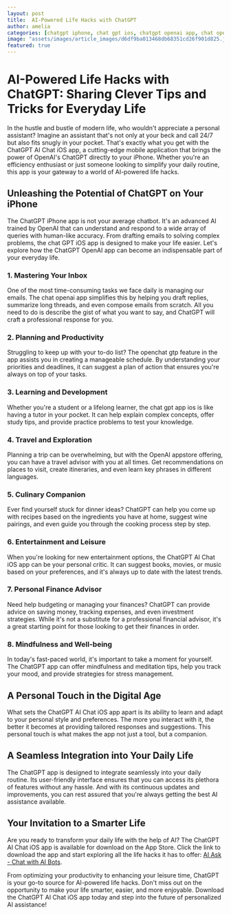 ```yaml
---
layout: post
title:  AI-Powered Life Hacks with ChatGPT
author: amelia
categories: [chatgpt iphone, chat gpt ios, chatgpt openai app, chat openai app, openchat gtp, chat gpt app ios, openai appstore]
image: "assets/images/article_images/d6df9ba013468db68351cd26f901d825.jpg"
featured: true
---
```


# AI-Powered Life Hacks with ChatGPT: Sharing Clever Tips and Tricks for Everyday Life

In the hustle and bustle of modern life, who wouldn't appreciate a personal assistant? Imagine an assistant that's not only at your beck and call 24/7 but also fits snugly in your pocket. That's exactly what you get with the ChatGPT AI Chat iOS app, a cutting-edge mobile application that brings the power of OpenAI's ChatGPT directly to your iPhone. Whether you're an efficiency enthusiast or just someone looking to simplify your daily routine, this app is your gateway to a world of AI-powered life hacks.

## Unleashing the Potential of ChatGPT on Your iPhone

The ChatGPT iPhone app is not your average chatbot. It's an advanced AI trained by OpenAI that can understand and respond to a wide array of queries with human-like accuracy. From drafting emails to solving complex problems, the chat GPT iOS app is designed to make your life easier. Let's explore how the ChatGPT OpenAI app can become an indispensable part of your everyday life.

### 1. Mastering Your Inbox

One of the most time-consuming tasks we face daily is managing our emails. The chat openai app simplifies this by helping you draft replies, summarize long threads, and even compose emails from scratch. All you need to do is describe the gist of what you want to say, and ChatGPT will craft a professional response for you.

### 2. Planning and Productivity

Struggling to keep up with your to-do list? The openchat gtp feature in the app assists you in creating a manageable schedule. By understanding your priorities and deadlines, it can suggest a plan of action that ensures you're always on top of your tasks.

### 3. Learning and Development

Whether you're a student or a lifelong learner, the chat gpt app ios is like having a tutor in your pocket. It can help explain complex concepts, offer study tips, and provide practice problems to test your knowledge.

### 4. Travel and Exploration

Planning a trip can be overwhelming, but with the OpenAI appstore offering, you can have a travel advisor with you at all times. Get recommendations on places to visit, create itineraries, and even learn key phrases in different languages.

### 5. Culinary Companion

Ever find yourself stuck for dinner ideas? ChatGPT can help you come up with recipes based on the ingredients you have at home, suggest wine pairings, and even guide you through the cooking process step by step.

### 6. Entertainment and Leisure

When you're looking for new entertainment options, the ChatGPT AI Chat iOS app can be your personal critic. It can suggest books, movies, or music based on your preferences, and it's always up to date with the latest trends.

### 7. Personal Finance Advisor

Need help budgeting or managing your finances? ChatGPT can provide advice on saving money, tracking expenses, and even investment strategies. While it's not a substitute for a professional financial advisor, it's a great starting point for those looking to get their finances in order.

### 8. Mindfulness and Well-being

In today's fast-paced world, it's important to take a moment for yourself. The ChatGPT app can offer mindfulness and meditation tips, help you track your mood, and provide strategies for stress management.

## A Personal Touch in the Digital Age

What sets the ChatGPT AI Chat iOS app apart is its ability to learn and adapt to your personal style and preferences. The more you interact with it, the better it becomes at providing tailored responses and suggestions. This personal touch is what makes the app not just a tool, but a companion.

## A Seamless Integration into Your Daily Life

The ChatGPT app is designed to integrate seamlessly into your daily routine. Its user-friendly interface ensures that you can access its plethora of features without any hassle. And with its continuous updates and improvements, you can rest assured that you're always getting the best AI assistance available.

## Your Invitation to a Smarter Life

Are you ready to transform your daily life with the help of AI? The ChatGPT AI Chat iOS app is available for download on the App Store. Click the link to download the app and start exploring all the life hacks it has to offer: [AI Ask - Chat with AI Bots](https://apps.apple.com/us/app/ai-ask-chat-with-ai-bots/id6472484891).

From optimizing your productivity to enhancing your leisure time, ChatGPT is your go-to source for AI-powered life hacks. Don't miss out on the opportunity to make your life smarter, easier, and more enjoyable. Download the ChatGPT AI Chat iOS app today and step into the future of personalized AI assistance!